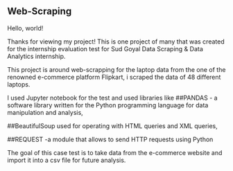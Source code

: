 ## Web-Scraping
Hello, world!

Thanks for viewing my project! 
This is one project of many that was created for the internship evaluation test for Sud Goyal Data Scraping & Data Analytics internship.


This project is around web-scrapping for the laptop data from the one of the renowned e-commerce platform Flipkart, i scraped the data of 48 different laptops.

I used Jupyter notebook for the test and used libraries like 
##PANDAS -  a software library written for the Python programming language for data manipulation and analysis, 

##BeautifulSoup used for operating with HTML queries and XML queries,

##REQUEST -a module that allows to send HTTP requests using Python

The goal of this case test is to take data from the e-commerce website and import it into a csv file for future analysis.
